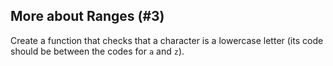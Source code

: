 ## More about Ranges (#3)

Create a function that checks that a character is a lowercase letter
(its code should be between the codes for `a` and `z`).